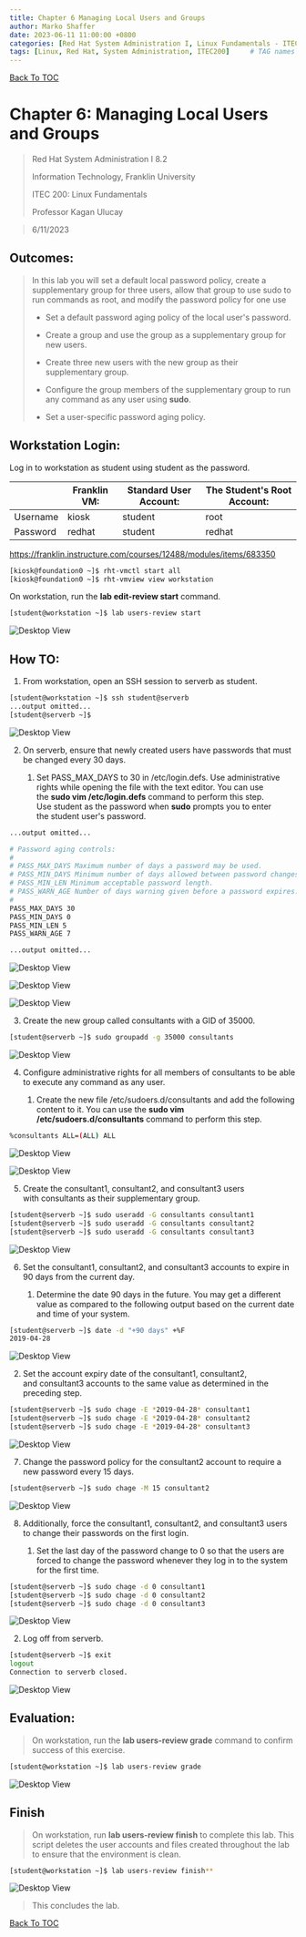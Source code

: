 ```yaml
---
title: Chapter 6 Managing Local Users and Groups
author: Marko Shaffer
date: 2023-06-11 11:00:00 +0800
categories: [Red Hat System Administration I, Linux Fundamentals - ITEC 200]
tags: [Linux, Red Hat, System Administration, ITEC200]     # TAG names should always be lowercase
---
```

[Back To TOC](https://github.com/MarkoShaffer/Red-Hat-Linux-System-Administration/blob/main/)

# Chapter 6: Managing Local Users and Groups
> Red Hat System Administration I 8.2
>
> Information Technology, Franklin University
>
> ITEC 200: Linux Fundamentals
>
> Professor Kagan Ulucay

> 6/11/2023

## Outcomes:
> In this lab you will set a default local password policy, create a supplementary group for three users, allow that group to use sudo to run commands as root, and modify the password policy for one use
> 
> - Set a default password aging policy of the local user's password.
> 
> - Create a group and use the group as a supplementary group for new users.
> 
> - Create three new users with the new group as their supplementary group.
> 
> - Configure the group members of the supplementary group to run any command as any user using **sudo**.
> 
> - Set a user-specific password aging policy.

## Workstation Login:
Log in to workstation as student using student as the password.

|          | Franklin VM: | Standard User Account: | The Student's Root Account: |
|----------|--------------|------------------------|-----------------------------|
| Username | kiosk        | student                | root                        |
| Password | redhat       | student                | redhat                      |

<https://franklin.instructure.com/courses/12488/modules/items/683350>

```bash
[kiosk@foundation0 ~]$ rht-vmctl start all
[kiosk@foundation0 ~]$ rht-vmview view workstation
```

On workstation, run the **lab edit-review start** command.

```bash
[student@workstation ~]$ lab users-review start
```

![Desktop View](/assets/files/SchoolProjects/ITEC200/ManagingLocalUsersAndGroups/image1.png)

## How TO:
1.  From workstation, open an SSH session to serverb as student.

```bash
[student@workstation ~]$ ssh student@serverb
...output omitted...
[student@serverb ~]$
```
![Desktop View](/assets/files/SchoolProjects/ITEC200/ManagingLocalUsersAndGroups/image2.png)


2.  On serverb, ensure that newly created users have passwords that must
    be changed every 30 days.

    1.  Set PASS_MAX_DAYS to 30 in /etc/login.defs. Use administrative
        rights while opening the file with the text editor. You can use
        the **sudo vim /etc/login.defs** command to perform this step.
        Use student as the password when **sudo** prompts you to enter
        the student user's password.

```bash
...output omitted...

# Password aging controls:
#
# PASS_MAX_DAYS Maximum number of days a password may be used.
# PASS_MIN_DAYS Minimum number of days allowed between password changes.
# PASS_MIN_LEN Minimum acceptable password length.
# PASS_WARN_AGE Number of days warning given before a password expires.
#
PASS_MAX_DAYS 30
PASS_MIN_DAYS 0
PASS_MIN_LEN 5
PASS_WARN_AGE 7

...output omitted...
```

![Desktop View](/assets/files/SchoolProjects/ITEC200/ManagingLocalUsersAndGroups/image3.png)


![Desktop View](/assets/files/SchoolProjects/ITEC200/ManagingLocalUsersAndGroups/image4.png)


![Desktop View](/assets/files/SchoolProjects/ITEC200/ManagingLocalUsersAndGroups/image5.png)


3.  Create the new group called consultants with a GID of 35000.

```bash
[student@serverb ~]$ sudo groupadd -g 35000 consultants
```
![Desktop View](/assets/files/SchoolProjects/ITEC200/ManagingLocalUsersAndGroups/image6.png)

4.  Configure administrative rights for all members of consultants to be
    able to execute any command as any user.

    1.  Create the new file /etc/sudoers.d/consultants and add the
        following content to it. You can use the **sudo vim
        /etc/sudoers.d/consultants** command to perform this step.

```bash
%consultants ALL=(ALL) ALL
```

![Desktop View](/assets/files/SchoolProjects/ITEC200/ManagingLocalUsersAndGroups/image7.png)


![Desktop View](/assets/files/SchoolProjects/ITEC200/ManagingLocalUsersAndGroups/image8.png)


5.  Create the consultant1, consultant2, and consultant3 users
    with consultants as their supplementary group.

```bash
[student@serverb ~]$ sudo useradd -G consultants consultant1
[student@serverb ~]$ sudo useradd -G consultants consultant2
[student@serverb ~]$ sudo useradd -G consultants consultant3
```

![Desktop View](/assets/files/SchoolProjects/ITEC200/ManagingLocalUsersAndGroups/image9.png)

6.  Set the consultant1, consultant2, and consultant3 accounts to expire
    in 90 days from the current day.

    1.  Determine the date 90 days in the future. You may get a
        different value as compared to the following output based on the
        current date and time of your system.

```bash
[student@serverb ~]$ date -d "+90 days" +%F
2019-04-28
```

![Desktop View](/assets/files/SchoolProjects/ITEC200/ManagingLocalUsersAndGroups/image10.png)

2.  Set the account expiry date of the consultant1, consultant2,
    and consultant3 accounts to the same value as determined in the
    preceding step.

```bash
[student@serverb ~]$ sudo chage -E *2019-04-28* consultant1
[student@serverb ~]$ sudo chage -E *2019-04-28* consultant2
[student@serverb ~]$ sudo chage -E *2019-04-28* consultant3
```

![Desktop View](/assets/files/SchoolProjects/ITEC200/ManagingLocalUsersAndGroups/image11.png)

7.  Change the password policy for the consultant2 account to require a
    new password every 15 days.

```bash
[student@serverb ~]$ sudo chage -M 15 consultant2
```

![Desktop View](/assets/files/SchoolProjects/ITEC200/ManagingLocalUsersAndGroups/image12.png)

8.  Additionally, force the consultant1, consultant2,
    and consultant3 users to change their passwords on the first login.

    1.  Set the last day of the password change to 0 so that the users
        are forced to change the password whenever they log in to the
        system for the first time.

```bash
[student@serverb ~]$ sudo chage -d 0 consultant1
[student@serverb ~]$ sudo chage -d 0 consultant2
[student@serverb ~]$ sudo chage -d 0 consultant3
```

![Desktop View](/assets/files/SchoolProjects/ITEC200/ManagingLocalUsersAndGroups/image13.png)

2.  Log off from serverb.

```bash
[student@serverb ~]$ exit
logout
Connection to serverb closed.
```

![Desktop View](/assets/files/SchoolProjects/ITEC200/ManagingLocalUsersAndGroups/image14.png)

## Evaluation:

> On workstation, run the **lab users-review grade** command to confirm
> success of this exercise.

```bash
[student@workstation ~]$ lab users-review grade
```

![Desktop View](/assets/files/SchoolProjects/ITEC200/ManagingLocalUsersAndGroups/image15.png)

## Finish

> On workstation, run **lab users-review finish** to complete this lab.
> This script deletes the user accounts and files created throughout the
> lab to ensure that the environment is clean.

```bash
[student@workstation ~]$ lab users-review finish**
```

![Desktop View](/assets/files/SchoolProjects/ITEC200/ManagingLocalUsersAndGroups/image16.png)

> This concludes the lab.

[Back To TOC](https://github.com/MarkoShaffer/Red-Hat-Linux-System-Administration/blob/main/)
